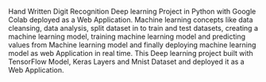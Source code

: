 Hand Written Digit Recognition Deep learning Project in Python with Google Colab deployed as a Web Application.
Machine learning concepts like data cleansing, data analysis, split dataset in to train and test datasets, creating a machine learning model, training machine learning model and predicting values from Machine learning model and finally deploying machine learning model as web Application in real time.
This Deep learning project built with TensorFlow Model, Keras Layers and Mnist Dataset and deployed it as a Web Application.
